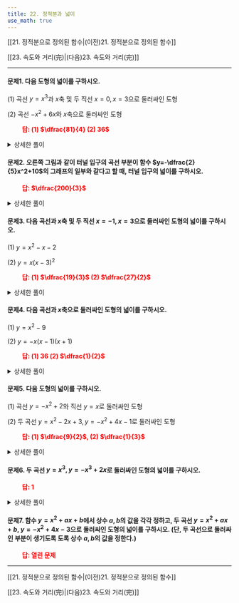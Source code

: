 ```yaml
---
title: 22. 정적분과 넓이
use_math: true
---
```

[[21. 정적분으로 정의된 함수|(이전)21. 정적분으로 정의된 함수]]

[[23. 속도와 거리(完)|(다음)23. 속도와 거리(完)]]

***

#### 문제1. 다음 도형의 넓이를 구하시오.

(1) 곡선 $y=x^3$과 $x$축 및 두 직선 $x=0, x=3$으로 둘러싸인 도형

(2) 곡선 $-x^2+6x$와 $x$축으로 둘러싸인 도형

**<span style="color: red;">$\qquad$답: (1) $\dfrac{81}{4} (2) 36$</span>**

<details>
    <summary>상세한 풀이</summary>
<p>
(1) $\displaystyle\int_0^3 x^3\,dx=\bigg[\dfrac{1}{4}x^4\bigg]_0^3=\dfrac{81}{4}$
</p><p>
(2) $\displaystyle\int_0^6(-x^2+6x)\,dx=\bigg[-\dfrac{1}{3}x^3+3x^2\bigg]_0^6$
</p><p>
$=-\dfrac{1}{3}(6^3-0^3)+3(6^2-0^2)$
</p><p>
$=-2\cdot6^2+3\cdot6^2$
</p><p>
$=6^2=36$
</p>
</details> 



#### 문제2. 오른쪽 그림과 같이 터널 입구의 곡선 부분이 함수 $y=-\dfrac{2}{5}x^2+10$의 그래프의 일부와 같다고 할 때, 터널 입구의 넓이를 구하시오. 

**<span style="color: red;">$\qquad$답: $\dfrac{200}{3}$</span>**



<details>
    <summary>상세한 풀이</summary>
<p>
$\displaystyle\int_{-5}^5\left(-\dfrac{2}{5}x^2+10\right)\,dx=\bigg[-\dfrac{2}{15}x^3+10x\bigg]_{-5}^5$
</p><p>
$=\dfrac{100}{3}-\left(-\dfrac{100}{3}\right)$
</p><p>
$=\dfrac{200}{3}$
</p>
</details> 


#### 문제3. 다음 곡선과 $x$축 및 두 직선 $x=-1, x=3$으로 둘러싸인 도형의 넓이를 구하시오.

(1) $y=x^2-x-2$

(2) $y=x(x-3)^2$

**<span style="color: red;">$\qquad$답: (1) $\dfrac{19}{3}$ (2) $\dfrac{27}{2}$</span>**

<details>
    <summary>상세한 풀이</summary>
<p>
(1) $\displaystyle\int_{-1}^2(-f(x))\, dx+\displaystyle\int_2^3 f(x)\,dx$
</p><p>
$=\bigg[-\dfrac{x^3}{3}+\dfrac{x^2}{2}+2x\bigg]_{-1}^2+\bigg[\dfrac{x^3}{3}-\dfrac{x^2}{2}-2x\bigg]_2^3$
</p><p>
$=-\dfrac{9}{2}+\dfrac{3}{2}+6+-\dfrac{19}{3}-\dfrac{5}{2}-2$
</p><p>
$=\dfrac{10}{3}+3=\dfrac{19}{3}$
</p><p>
(2) $\displaystyle\int_{-1}^0(-x^3+6 x^6-9 x)\,dx+\displaystyle\int_0^3(x^3-6x^2+9x)$
</p><p>
$=\bigg[-\dfrac{x^4}{4}+2x^3-\dfrac{9}{2}x^2\bigg]_{-1}^0+\bigg[\dfrac{x^4}{4}-2x^3+\dfrac{9}{2}x^2\bigg]_0^3$
</p><p>
$=\dfrac{1}{4}+2+\dfrac{9}{2}+\dfrac{81}{4}-54+\dfrac{81}{2}$
</p><p>
$=\dfrac{27}{2}$
</p>
</details> 

#### 문제4. 다음 곡선과 $x$축으로 둘러싸인 도형의 넓이를 구하시오.

(1) $y=x^2-9$

(2) $y=-x(x-1)(x+1)$

**<span style="color: red;">$\qquad$답: (1) $36$ (2) $\dfrac{1}{2}$</span>**

<details>
    <summary>상세한 풀이</summary>
<p>
(1) $\displaystyle\int_{-3}^3(-x^2+9 x)\,dx$
</p><p>
$=\bigg[-\dfrac{x^3}{3}+9x\bigg]_{-3}^3$
</p><p>
$=-\dfrac{54}{3}+54=36$
</p><p>
(2) $\displaystyle\int_{-1}^0(x^3-x)\, dx+\displaystyle\int_0^1(-x^3+x)\,dx$
</p><p>
$=\bigg[\dfrac{x^4}{4}-\dfrac{x^2}{2}\bigg]_{-1}^0+\bigg[-\dfrac{x^4}{4}+\dfrac{x^2}{2}\bigg]_0^1$
</p><p>
$=\dfrac{1}{2}$
</p>
</details> 


#### 문제5. 다음 도형의 넓이를 구하시오.

(1) 곡선 $y=-x^2+2$와 직선 $y=x$로 둘러싸인 도형

(2) 두 곡선 $y=x^2-2 x+3, y=-x^2+4x-1$로 둘러싸인 도형

**<span style="color: red;">$\qquad$답: (1) $\dfrac{9}{2}$, (2) $\dfrac{1}{3}$</span>**

<details>
    <summary>상세한 풀이</summary>
<p>
(1) $\text{Let\quad }f(x)=-x^2+2-x$
</p><p>
$=-(x^2+x-2)$
</p><p>
$=-(x+2)(x-1)$
</p><p>
$\displaystyle\int_{-2}^1(-x^2-x+2)\,dx=\bigg[-\dfrac{x^3}{3}-\dfrac{x^2}{2}+2x\bigg]_{-2}^1$
</p><p>
$=-\dfrac{9}{3}-\dfrac{-3}{2}+6$
</p><p>
$=\dfrac{9}{2}$
</p>
</details> 


#### 문제6. 두 곡선 $y=x^3, y=-x^3+2x$로 둘러싸인 도형의 넓이를 구하시오.

**<span style="color: red;">$\qquad$답: $1$</span>**

<details>
    <summary>상세한 풀이</summary>
<p>
$\text{Let\quad }f(x)=x^3-(-x^3+2x)$
</p><p>
$=2x^3-2x$
</p><p>
$=2x(x+1)(x-1)$
</p><p>
$\displaystyle\int_{-1}^0(2 x^3-2 x)\, dx+\displaystyle\int_0^1(-2 x^3+2 x)\,dx$
</p><p>
$=\bigg[\dfrac{x^4}{2}-x^2\bigg]_{-1}^0+\bigg[-\dfrac{x^4}{2}+x^2\bigg]_0^1$
</p><p>
$=-\dfrac{1}{2}+1+\left(-\dfrac{1}{2}\right)+1$
</p><p>
$=1$
</p>
</details> 


#### 문제7. 함수 $y=x^2+ax+b$에서 상수 $a, b$의 값을 각각 정하고, 두 곡선 $y=x^2+ax+b$, $y=-x^2+4x-3$으로 둘러싸인 도형의 넓이를 구하시오. (단, 두 곡선으로 둘러싸인 부분이 생기도록 도록 상수 $a, b$의 값을 정한다.)

**<span style="color: red;">$\qquad$답: 열린 문제</span>**


***

[[21. 정적분으로 정의된 함수|(이전)21. 정적분으로 정의된 함수]]

[[23. 속도와 거리(完)|(다음)23. 속도와 거리(完)]]